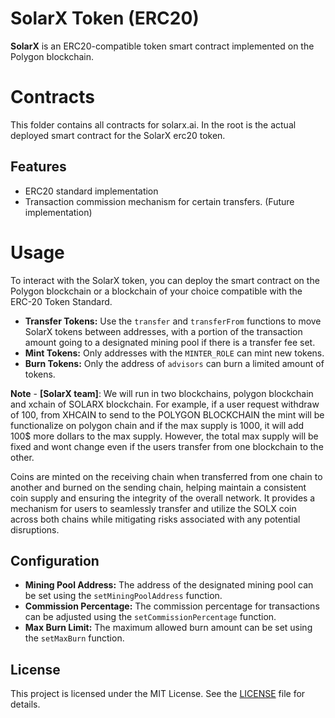 # SolarX Token (ERC20)

**SolarX** is an ERC20-compatible token smart contract implemented on the Polygon blockchain.

# Contracts

This folder contains all contracts for solarx.ai. In the root is the actual deployed smart contract for the SolarX erc20 token.

## Features

- ERC20 standard implementation
- Transaction commission mechanism for certain transfers. (Future implementation)

# Usage

To interact with the SolarX token, you can deploy the smart contract on the Polygon blockchain or a blockchain of your choice compatible with the ERC-20 Token Standard.

- **Transfer Tokens:** Use the `transfer` and `transferFrom` functions to move SolarX tokens between addresses, with a portion of the transaction amount going to a designated mining pool if there is a transfer fee set.
- **Mint Tokens:** Only addresses with the `MINTER_ROLE` can mint new tokens.
- **Burn Tokens:** Only the address of `advisors` can burn a limited amount of tokens.

**Note** - **[SolarX team]**: We will run in two blockchains, polygon blockchain and xchain of SOLARX blockchain. For example, if a user request withdraw of 100, from XHCAIN to send to the POLYGON BLOCKCHAIN the mint will be functionalize on polygon chain and if the max supply is 1000, it will add 100$ more dollars to the max supply. However, the total max supply will be fixed and wont change even if the users transfer from one blockchain to the other.

Coins are minted on the receiving chain when transferred from one chain to another and burned on the sending chain, helping maintain a consistent coin supply and ensuring the integrity of the overall network. It provides a mechanism for users to seamlessly transfer and utilize the SOLX coin across both chains while mitigating risks associated with any potential disruptions.


## Configuration

- **Mining Pool Address:** The address of the designated mining pool can be set using the `setMiningPoolAddress` function.
- **Commission Percentage:** The commission percentage for transactions can be adjusted using the `setCommissionPercentage` function.
- **Max Burn Limit:** The maximum allowed burn amount can be set using the `setMaxBurn` function.

## License

This project is licensed under the MIT License. See the [LICENSE](LICENSE) file for details.
